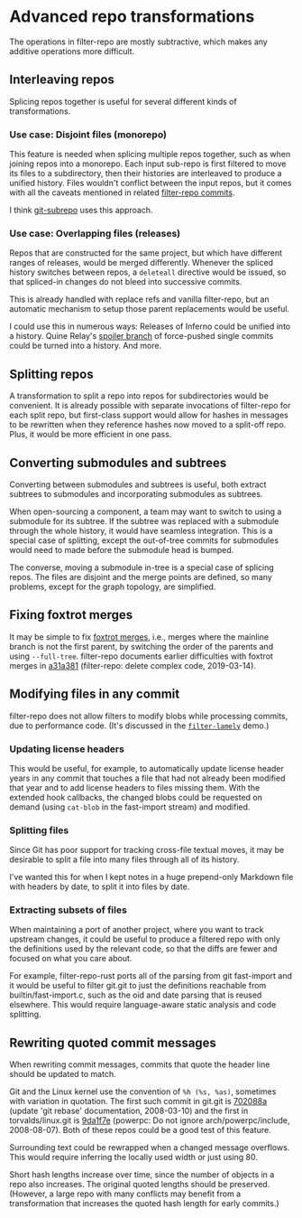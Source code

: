# Advanced repo transformations

The operations in filter-repo are mostly subtractive, which makes any additive
operations more difficult.

## Interleaving repos

Splicing repos together is useful for several different kinds of
transformations.

### Use case: Disjoint files (monorepo)

This feature is needed when splicing multiple repos together, such as when
joining repos into a monorepo. Each input sub-repo is first filtered to move its
files to a subdirectory, then their histories are interleaved to produce a
unified history. Files wouldn't conflict between the input repos, but it comes
with all the caveats mentioned in related [filter-repo commits](./filter-repo.md#interleaving-repos).

I think [git-subrepo](https://github.com/ingydotnet/git-subrepo/tree/master)
uses this approach.

### Use case: Overlapping files (releases)

Repos that are constructed for the same project, but which have different ranges
of releases, would be merged differently. Whenever the spliced history switches
between repos, a `deleteall` directive would be issued, so that spliced-in
changes do not bleed into successive commits.

This is already handled with replace refs and vanilla filter-repo, but an
automatic mechanism to setup those parent replacements would be useful.

I could use this in numerous ways: Releases of Inferno could be unified into a
history. Quine Relay's [spoiler branch](./git.md#use-case-quine-relay) of
force-pushed single commits could be turned into a history. And more.

## Splitting repos

A transformation to split a repo into repos for subdirectories would be
convenient. It is already possible with separate invocations of filter-repo for
each split repo, but first-class support would allow for hashes in messages
to be rewritten when they reference hashes now moved to a split-off repo. Plus,
it would be more efficient in one pass.

## Converting submodules and subtrees

Converting between submodules and subtrees is useful, both extract subtrees to
submodules and incorporating submodules as subtrees.

When open-sourcing a component, a team may want to switch to using a submodule
for its subtree. If the subtree was replaced with a submodule through the whole
history, it would have seamless integration. This is a special case of
splitting, except the out-of-tree commits for submodules would need to made
before the submodule head is bumped.

The converse, moving a submodule in-tree is a special case of splicing repos.
The files are disjoint and the merge points are defined, so many problems,
except for the graph topology, are simplified.

## Fixing foxtrot merges

It may be simple to fix [foxtrot merges](https://bit-booster.blogspot.com/2016/02/no-foxtrots-allowed.html),
i.e., merges where the mainline branch is not the first parent, by switching the
order of the parents and using `--full-tree`. filter-repo documents earlier
difficulties with foxtrot merges in [a31a381] (filter-repo: delete complex code,
2019-03-14).

[a31a381]: https://github.com/newren/git-filter-repo/commit/a31a381fb81fe3ec7169ee4fcaada8f75505e527

## Modifying files in any commit

filter-repo does not allow filters to modify blobs while processing commits, due
to performance code. (It's discussed in the [`filter-lamely`](https://github.com/newren/git-filter-repo/blob/main/contrib/filter-repo-demos/filter-lamely)
demo.)

### Updating license headers

This would be useful, for example, to automatically update license header years
in any commit that touches a file that had not already been modified that year
and to add license headers to files missing them. With the extended hook
callbacks, the changed blobs could be requested on demand (using `cat-blob` in
the fast-import stream) and modified.

### Splitting files

Since Git has poor support for tracking cross-file textual moves, it may be
desirable to split a file into many files through all of its history.

I've wanted this for when I kept notes in a huge prepend-only Markdown file with
headers by date, to split it into files by date.

### Extracting subsets of files

When maintaining a port of another project, where you want to track upstream
changes, it could be useful to produce a filtered repo with only the definitions
used by the relevant code, so that the diffs are fewer and focused on what you
care about.

For example, filter-repo-rust ports all of the parsing from git fast-import and
it would be useful to filter git.git to just the definitions reachable from
builtin/fast-import.c, such as the oid and date parsing that is reused
elsewhere. This would require language-aware static analysis and code splitting.

## Rewriting quoted commit messages

When rewriting commit messages, commits that quote the header line should be
updated to match.

Git and the Linux kernel use the convention of `%h (%s, %as)`, sometimes with
variation in quotation. The first such commit in git.git is [702088a] (update
'git rebase' documentation, 2008-03-10) and the first in torvalds/linux.git is
[9da1f7e] (powerpc: Do not ignore arch/powerpc/include, 2008-08-07). Both of
these repos could be a good test of this feature.

Surrounding text could be rewrapped when a changed message overflows. This would
require inferring the locally used width or just using 80.

Short hash lengths increase over time, since the number of objects in a repo
also increases. The original quoted lengths should be preserved. (However, a
large repo with many conflicts may benefit from a transformation that increases
the quoted hash length for early commits.)

[702088a]: https://git.kernel.org/pub/scm/git/git.git/commit/?id=702088afc680afef231d4a24bb5890f1d96a2cc9
[9da1f7e]: https://git.kernel.org/pub/scm/linux/kernel/git/torvalds/linux.git/commit/?id=9da1f7e69aa4545d45d3435865c56f1e67c4b26a
